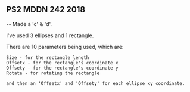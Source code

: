 ## PS2 MDDN 242 2018

-- Made a 'c' & 'd'.







I've used 3 ellipses and 1 rectangle.

There are 10 parameters being used, which are:
	
	Size - for the rectangle length
	Offsetx - for the rectangle's coordinate x
	Offsety - for the rectangle's coordinate y
	Rotate - for rotating the rectangle

	and then an 'Offsetx' and 'Offsety' for each ellipse xy coordinate.


